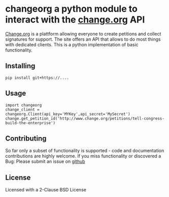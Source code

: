 # changeorg a python module to interact with the [change.org](https://change.org) API

[Change.org](https://change.org) is a plattform allowing everyone to create
petitions and collect signatures for support. The site offers an API that
allows to do most things with dedicated clients. This is a python
implementation of basic functionality.

## Installing

`pip install git+https://....`

## Usage

```
import changeorg
change_client = changeorg.Client(api_key='MYKey',api_secret='MySecret')
change.get_petition_id('http://www.change.org/petitions/tell-congress-build-the-enterprise')
```

## Contributing

So far only a subset of functionality is supported - code and documentation
contributions are highly welcome. If you miss functionality or discovered a
Bug: Please submit an issue on [github](https://github.com/mihi-tr/changeorg)

## License

Licensed with a 2-Clause BSD License
